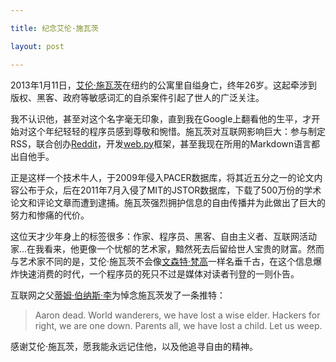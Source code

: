 ```yaml
---

title: 纪念艾伦·施瓦茨

layout: post

---
```

2013年1月11日，[艾伦·施瓦茨][1]在纽约的公寓里自缢身亡，终年26岁。这起牵涉到版权、黑客、政府等敏感词汇的自杀案件引起了世人的广泛关注。

我不认识他，甚至对这个名字毫无印象，直到我在Google上翻看他的生平，才开始对这个年纪轻轻的程序员感到尊敬和惋惜。施瓦茨对互联网影响巨大：参与制定RSS，联合创办[Reddit][2]，开发[web.py][3]框架，甚至我现在所用的Markdown语言都出自他手。

正是这样一个技术牛人，于2009年侵入PACER数据库，将其近五分之一的论文内容公布于众，后在2011年7月入侵了MIT的JSTOR数据库，下载了500万份的学术论文和评论文章而遭到逮捕。施瓦茨强烈拥护信息的自由传播并为此做出了巨大的努力和惨痛的代价。

这位天才少年身上的标签很多：作家、程序员、黑客、自由主义者、互联网活动家...在我看来，他更像一个忧郁的艺术家，黯然死去后留给世人宝贵的财富。然而与艺术家不同的是，艾伦·施瓦茨不会像[文森特·梵高][4]一样名垂千古，在这个信息爆炸快速消费的时代，一个程序员的死只不过是媒体对读者刊登的一则仆告。

互联网之父[蒂姆·伯纳斯·李][5]为悼念施瓦茨发了一条推特：
>Aaron dead. World wanderers, we have lost a wise elder. Hackers for right, we are one down. Parents all, we have lost a child. Let us weep.

感谢艾伦·施瓦茨，愿我能永远记住他，以及他追寻自由的精神。

[1]:http://en.wikipedia.org/wiki/Aaron_Swartz
[2]:http://www.reddit.com/
[3]:http://webpy.org/
[4]:http://en.wikipedia.org/wiki/Vincent_Willem_van_Gogh
[5]:http://en.wikipedia.org/wiki/Tim_Berners-Lee